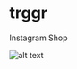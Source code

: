 # trggr
Instagram Shop


![alt text](https://magnum-ci.com/status/a535cce0497fc272934eab4e73ee5f0b.png "Build Status")
